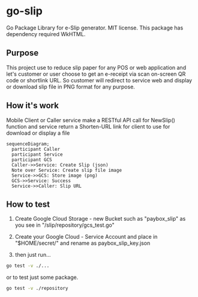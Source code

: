 # go-slip

Go Package Library for e-Slip generator. MIT license.
This package has dependency required WkHTML.

## Purpose

This project use to reduce slip paper for any POS or web application and let's customer or user choose to get an e-receipt via scan on-screen QR code or shortlink URL. So customer will redirect to service web and display or download slip file in PNG format for any purpose.

## How it's work

Mobile Client or Caller service make a RESTful API call for NewSlip() function and service return a Shorten-URL link for client to use for download or display a file

```mermaid
sequenceDiagram;
  participant Caller
  participant Service
  participant GCS
  Caller->>Service: Create Slip (json)
  Note over Service: Create slip file image
  Service->>GCS: Store image (png)
  GCS->>Service: Success
  Service->>Caller: Slip URL
```

## How to test

1. Create Google Cloud Storage - new Bucket such as "paybox_slip" as you see in "/slip/repository/gcs_test.go"

1. Create your Google Cloud - Service Account and place in "$HOME/secret/" and rename as paybox_slip_key.json 

1. then just run...

```bash
go test -v ./...
```

or to test just some package.

```bash
go test -v ./repository
```

